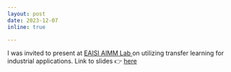 ```yaml
---
layout: post
date: 2023-12-07
inline: true

---
```

I was invited to present at <a href="https://www.tue.nl/en/research/institutes/eindhoven-artificial-intelligence-systems-institute/eaisi-labs/eaisi-aimm-lab"> EAISI AIMM Lab </a>  on utilizing transfer learning for industrial applications. Link to slides 👉 <a href="https://github.com/Zaharah/zaharah.github.io/blob/master/assets/pdf/TL_talk_AIMM_shorter.pdf"> here </a>
